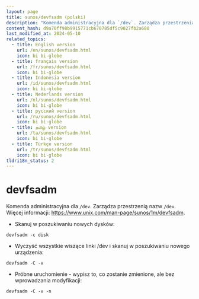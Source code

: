 ```yaml
---
layout: page
title: sunos/devfsadm (polski)
description: "Komenda administracyjna dla `/dev`. Zarządza przestrzenią nazw `/dev`."
content_hash: d9a70ff98b9915771cb670785df5c9027fb2a680
last_modified_at: 2024-05-10
related_topics:
  - title: English version
    url: /en/sunos/devfsadm.html
    icon: bi bi-globe
  - title: français version
    url: /fr/sunos/devfsadm.html
    icon: bi bi-globe
  - title: Indonesia version
    url: /id/sunos/devfsadm.html
    icon: bi bi-globe
  - title: Nederlands version
    url: /nl/sunos/devfsadm.html
    icon: bi bi-globe
  - title: русский version
    url: /ru/sunos/devfsadm.html
    icon: bi bi-globe
  - title: தமிழ் version
    url: /ta/sunos/devfsadm.html
    icon: bi bi-globe
  - title: Türkçe version
    url: /tr/sunos/devfsadm.html
    icon: bi bi-globe
tldri18n_status: 2
---
```

# devfsadm

Komenda administracyjna dla `/dev`. Zarządza przestrzenią nazw `/dev`.
Więcej informacji: <https://www.unix.com/man-page/sunos/1m/devfsadm>.

- Skanuj w poszukiwaniu nowych dysków:

`devfsadm -c disk`

- Wyczyść wszystkie wiszące linki /dev i skanuj w poszukiwaniu nowego urządzenia:

`devfsadm -C -v`

- Próbne uruchomienie - wypisz to, co zostanie zmienione, ale bez wprowadzania modyfikacji:

`devfsadm -C -v -n`
